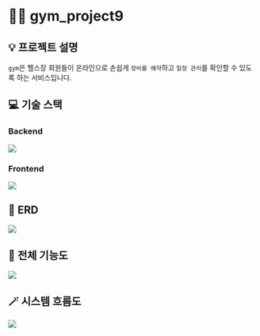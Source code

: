 # 🏋️‍♂️ gym_project9

## 💡 프로젝트 설명
`gym`은 헬스장 회원들이 온라인으로 손쉽게 `장비를 예약`하고 `일정 관리`를 확인할 수 있도록 하는 서비스입니다.

## 💻 기술 스택

### **Backend** 
<img src="https://user-images.githubusercontent.com/105831341/233773895-97bd59bd-edeb-49f7-a8ba-e955dc56faa0.png">

### **Frontend** 
<img src="https://user-images.githubusercontent.com/105831341/233773993-d23712dd-c5ff-4d21-9bac-87719bd04c0b.png">

## 🔗 ERD
<img src="https://user-images.githubusercontent.com/105831341/233774088-2ef65d0e-837d-4f23-ae5a-3747bb86ba56.png">

## 📄 전체 기능도
<img src="https://user-images.githubusercontent.com/105831341/233774185-a133633e-fdc9-4d87-954d-fb78d794fc4a.png">

## 🪄 시스템 흐름도
<img src="https://user-images.githubusercontent.com/105831341/233774211-2cbfb227-467b-4230-adb6-f474302fdcce.png">
